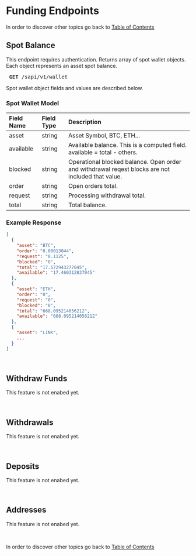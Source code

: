 # Funding Endpoints

In order to discover other topics go back to [Table of Contents](README.md)

## Spot Balance

This endpoint requires authentication.
Returns array of spot wallet objects.
Each object represents an asset spot balance.

<pre> <b>GET</b> /sapi/v1/wallet </pre>

Spot wallet object fields and values are described below.

### Spot Wallet Model

| Field Name | Field Type  | Description |
| :--------- | :---------- | :---------- |
| asset      | string      | Asset Symbol, BTC, ETH... |
| available  | string      | Available balance. This is a computed field. available = total - others. |
| blocked    | string      | Operational blocked balance. Open order and withdrawal reqest blocks are not included that value. |
| order      | string      | Open orders total. |
| request    | string      | Processing withdrawal total. |
| total      | string      | Total balance. |

### Example Response

```json
[
  {
	"asset": "BTC",
	"order": "0.00013044",
	"request": "0.1125",
	"blocked": "0",
	"total": "17.572943277045",
	"available": "17.460312837045"
  },
  {
	"asset": "ETH",
	"order": "0",
	"request": "0",
	"blocked": "0",
	"total": "668.095214056212",
	"available": "668.095214056212"
  },
  {
	"asset": "LINK",
	...
  }
]
```

<br />

## Withdraw Funds

This feature is not enabed yet.

<br />


## Withdrawals

This feature is not enabed yet.

<br />


## Deposits

This feature is not enabed yet.

<br />


## Addresses

This feature is not enabed yet.

<br />

In order to discover other topics go back to [Table of Contents](README.md)
